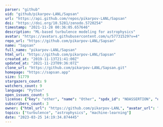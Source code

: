 ```yaml
---
parser: "github"
uid: "github/pikarpov-LANL/Sapsan"
url: "https://api.github.com/repos/pikarpov-LANL/Sapsan"
doi: "https://doi.org/10.5281/zenodo.5720254"
timestamp: "2021-11-28 00:36:05.657646"
description: "ML-based turbulence modeling for astrophysics"
avatar: "https://avatars.githubusercontent.com/u/57731529?v=4"
repo_url: "https://github.com/pikarpov-LANL/Sapsan"
name: "Sapsan"
full_name: "pikarpov-LANL/Sapsan"
html_url: "https://github.com/pikarpov-LANL/Sapsan"
created_at: "2019-11-13T21:41:00Z"
updated_at: "2021-11-23T09:36:07Z"
clone_url: "https://github.com/pikarpov-LANL/Sapsan.git"
homepage: "https://sapsan.app"
size: 51779
stargazers_count: 9
watchers_count: 9
language: "Python"
open_issues_count: 5
license: {"key": "other", "name": "Other", "spdx_id": "NOASSERTION", "url": null, "node_id": "MDc6TGljZW5zZTA="}
subscribers_count: 3
owner: {"html_url": "https://github.com/pikarpov-LANL", "avatar_url": "https://avatars.githubusercontent.com/u/57731529?v=4", "login": "pikarpov-LANL", "type": "User"}
topics: ["turbulence", "astrophysics", "machine-learning"]
date: "2023-03-25 14:19:34.874445"
---
```

